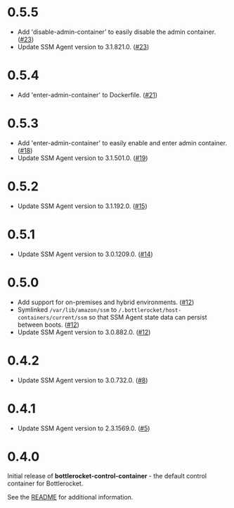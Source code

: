 # 0.5.5

* Add 'disable-admin-container' to easily disable the admin container. ([#23])
* Update SSM Agent version to 3.1.821.0. ([#23])

[#23]: https://github.com/bottlerocket-os/bottlerocket-control-container/pull/23

# 0.5.4

* Add 'enter-admin-container' to Dockerfile. ([#21])

[#21]: https://github.com/bottlerocket-os/bottlerocket-control-container/pull/21

# 0.5.3

* Add 'enter-admin-container' to easily enable and enter admin container. ([#18])
* Update SSM Agent version to 3.1.501.0. ([#19])

[#18]: https://github.com/bottlerocket-os/bottlerocket-control-container/pull/18
[#19]: https://github.com/bottlerocket-os/bottlerocket-control-container/pull/19

# 0.5.2

* Update SSM Agent version to 3.1.192.0. ([#15])

[#15]: https://github.com/bottlerocket-os/bottlerocket-control-container/pull/15

# 0.5.1

* Update SSM Agent version to 3.0.1209.0. ([#14])

[#14]: https://github.com/bottlerocket-os/bottlerocket-control-container/pull/14

# 0.5.0

* Add support for on-premises and hybrid environments. ([#12])
* Symlinked `/var/lib/amazon/ssm` to `/.bottlerocket/host-containers/current/ssm` so that SSM Agent state data can persist between boots. ([#12])
* Update SSM Agent version to 3.0.882.0. ([#12])

[#12]: https://github.com/bottlerocket-os/bottlerocket-control-container/pull/12

# 0.4.2

* Update SSM Agent version to 3.0.732.0. ([#8])

[#8]: https://github.com/bottlerocket-os/bottlerocket-control-container/pull/8

# 0.4.1

* Update SSM Agent version to 2.3.1569.0. ([#5])

[#5]: https://github.com/bottlerocket-os/bottlerocket-control-container/pull/5

# 0.4.0

Initial release of **bottlerocket-control-container** - the default control container for Bottlerocket.

See the [README](README.md) for additional information.

